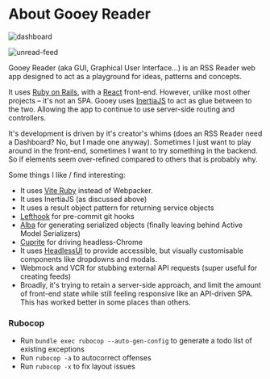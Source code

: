 # About Gooey Reader

![dashboard](https://user-images.githubusercontent.com/15249275/168856928-a1767d23-d524-48f1-b61f-bc42e305629b.jpg)

![unread-feed](https://user-images.githubusercontent.com/15249275/168856986-cd1137bc-53eb-496e-b7eb-2658f9785f7d.jpg)

Gooey Reader (aka GUI, Graphical User Interface...) is an RSS Reader web app designed to act as a playground for ideas, patterns and concepts.

It uses [Ruby on Rails](https://rubyonrails.org), with a [React](https://reactjs.org) front-end. However, unlike most other projects – it's not an SPA. Gooey uses [InertiaJS](https://inertiajs.com) to act as glue between to the two. Allowing the app to continue to use server-side routing and controllers.

It's development is driven by it's creator's whims (does an RSS Reader need a Dashboard? No, but I made one anyway). Sometimes I just want to play around in the front-end, sometimes I want to try something in the backend. So if elements seem over-refined compared to others that is probably why.

Some things I like / find interesting:

- It uses [Vite Ruby](https://vite-ruby.netlify.app) instead of Webpacker.
- It uses InertiaJS (as discussed above)
- It uses a result object pattern for returning service objects
- [Lefthook](https://github.com/evilmartians/lefthook) for pre-commit git hooks
- [Alba](https://github.com/okuramasafumi/alba) for generating serialized objects (finally leaving behind Active Model Serializers)
- [Cuprite](https://cuprite.rubycdp.com) for driving headless-Chrome
- It uses [HeadlessUI](https://headlessui.dev) to provide accessible, but visually customisable components like dropdowns and modals.
- Webmock and VCR for stubbing external API requests (super useful for creating feeds)
- Broadly, it's trying to retain a server-side approach, and limit the amount of front-end state while still feeling responsive like an API-driven SPA. This has worked better in some places than others.

### Rubocop

- Run `bundle exec rubocop --auto-gen-config` to generate a todo list of existing exceptions
- Run `rubocop -a` to autocorrect offenses
- Run `rubocop -x` to fix layout issues
